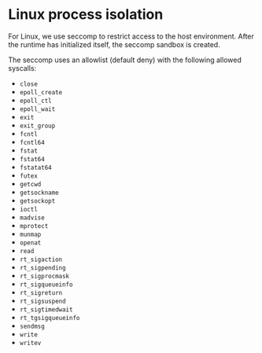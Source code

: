 # Linux process isolation

For Linux, we use seccomp to restrict access to the host environment. After the runtime has initialized itself, the seccomp sandbox is created.

The seccomp uses an allowlist (default deny) with the following allowed syscalls:

- `close`
- `epoll_create`
- `epoll_ctl`
- `epoll_wait`
- `exit`
- `exit_group`
- `fcntl`
- `fcntl64`
- `fstat`
- `fstat64`
- `fstatat64`
- `futex`
- `getcwd`
- `getsockname`
- `getsockopt`
- `ioctl`
- `madvise`
- `mprotect`
- `munmap`
- `openat`
- `read`
- `rt_sigaction`
- `rt_sigpending`
- `rt_sigprocmask`
- `rt_sigqueueinfo`
- `rt_sigreturn`
- `rt_sigsuspend`
- `rt_sigtimedwait`
- `rt_tgsigqueueinfo`
- `sendmsg`
- `write`
- `writev`